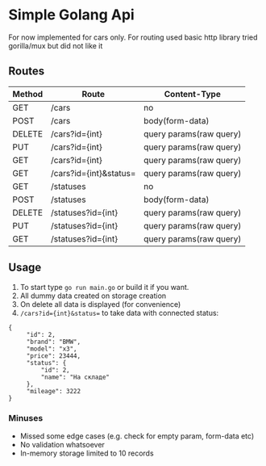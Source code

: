 # Simple Golang Api

For now implemented for cars only.
For routing used basic http library tried gorilla/mux but did not like it

## Routes

| Method    | Route                         | Content-Type              |
|-----------|-------------------------------|------------------|
| GET       | /cars                          | no                   |
| POST      | /cars                          | body(form-data)      |
| DELETE    | /cars?id={int}                 | query params(raw query)  |
| PUT       | /cars?id={int}                 | query params(raw query)  |
| GET       | /cars?id={int}                 | query params(raw query)  |
| GET       | /cars?id={int}&status=                 | query params(raw query)  |
| GET       | /statuses                      | no                       |
| POST      | /statuses                      | body(form-data)               |
| DELETE    | /statuses?id={int}             | query params(raw query)       |
| PUT       | /statuses?id={int}             | query params(raw query)       |
| GET       | /statuses?id={int}             | query params(raw query)       |

## Usage
1. To start type ``go run main.go`` or build it if you want.
2. All dummy data created on storage creation
3. On delete all data is displayed (for convenience)
4. ``/cars?id={int}&status=`` to take data with connected status:
```
{
     "id": 2,
     "brand": "BMW",
     "model": "x3",
     "price": 23444,
     "status": {
         "id": 2,
         "name": "На складе"
     },
     "mileage": 3222
}
```

### Minuses
- Missed some edge cases (e.g. check for empty param, form-data etc)
- No validation whatsoever
- In-memory storage limited to 10 records